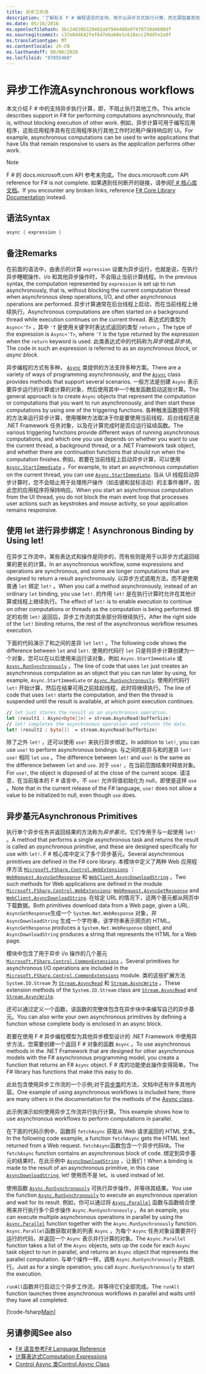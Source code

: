 ```yaml
---
title: 异步工作流
description: '了解有关 F # 编程语言的支持，用于以异步方式执行计算，而无需阻塞其他工作的执行。'
ms.date: 05/16/2016
ms.openlocfilehash: 3bc24639b329401a8f944488e974f0739d4680df
ms.sourcegitcommit: c37e8d4642fef647ebab0e1c618ecc29ddfe2a0f
ms.translationtype: MT
ms.contentlocale: zh-CN
ms.lasthandoff: 08/06/2020
ms.locfileid: "87855460"
---
```

# <a name="asynchronous-workflows"></a><span data-ttu-id="204a3-103">异步工作流</span><span class="sxs-lookup"><span data-stu-id="204a3-103">Asynchronous workflows</span></span>

<span data-ttu-id="204a3-104">本文介绍 F # 中的支持异步执行计算，即，不阻止执行其他工作。</span><span class="sxs-lookup"><span data-stu-id="204a3-104">This article describes support in F# for performing computations asynchronously, that is, without blocking execution of other work.</span></span> <span data-ttu-id="204a3-105">例如，异步计算可用于编写应用程序，这些应用程序具有在应用程序执行其他工作时对用户保持响应的 Ui。</span><span class="sxs-lookup"><span data-stu-id="204a3-105">For example, asynchronous computations can be used to write applications that have UIs that remain responsive to users as the application performs other work.</span></span>

> [!NOTE]
> <span data-ttu-id="204a3-106">F # 的 docs.microsoft.com API 参考未完成。</span><span class="sxs-lookup"><span data-stu-id="204a3-106">The docs.microsoft.com API reference for F# is not complete.</span></span> <span data-ttu-id="204a3-107">如果遇到任何断开的链接，请参阅[F # 核心库文档](https://fsharp.github.io/fsharp-core-docs/)。</span><span class="sxs-lookup"><span data-stu-id="204a3-107">If you encounter any broken links, reference [F# Core Library Documentation](https://fsharp.github.io/fsharp-core-docs/) instead.</span></span>

## <a name="syntax"></a><span data-ttu-id="204a3-108">语法</span><span class="sxs-lookup"><span data-stu-id="204a3-108">Syntax</span></span>

```fsharp
async { expression }
```

## <a name="remarks"></a><span data-ttu-id="204a3-109">备注</span><span class="sxs-lookup"><span data-stu-id="204a3-109">Remarks</span></span>

<span data-ttu-id="204a3-110">在前面的语法中，由表示的计算 `expression` 设置为异步运行，也就是说，在执行异步睡眠操作、i/o 和其他异步操作时，不会阻止当前计算线程。</span><span class="sxs-lookup"><span data-stu-id="204a3-110">In the previous syntax, the computation represented by `expression` is set up to run asynchronously, that is, without blocking the current computation thread when asynchronous sleep operations, I/O, and other asynchronous operations are performed.</span></span> <span data-ttu-id="204a3-111">异步计算通常在后台线程上启动，而在当前线程上继续执行。</span><span class="sxs-lookup"><span data-stu-id="204a3-111">Asynchronous computations are often started on a background thread while execution continues on the current thread.</span></span> <span data-ttu-id="204a3-112">表达式的类型为 `Async<'T>` ，其中 `'T` 是使用关键字时表达式返回的类型 `return` 。</span><span class="sxs-lookup"><span data-stu-id="204a3-112">The type of the expression is `Async<'T>`, where `'T` is the type returned by the expression when the `return` keyword is used.</span></span> <span data-ttu-id="204a3-113">此类表达式中的代码称为*异步块*或*异步块*。</span><span class="sxs-lookup"><span data-stu-id="204a3-113">The code in such an expression is referred to as an *asynchronous block*, or *async block*.</span></span>

<span data-ttu-id="204a3-114">异步编程的方式有多种， [`Async`](https://msdn.microsoft.com/library/03eb4d12-a01a-4565-a077-5e83f17cf6f7) 类提供的方法支持多种方案。</span><span class="sxs-lookup"><span data-stu-id="204a3-114">There are a variety of ways of programming asynchronously, and the [`Async`](https://msdn.microsoft.com/library/03eb4d12-a01a-4565-a077-5e83f17cf6f7) class provides methods that support several scenarios.</span></span> <span data-ttu-id="204a3-115">一般方法是创建 `Async` 表示要异步运行的计算或计算的对象，然后使用其中一个触发函数启动这些计算。</span><span class="sxs-lookup"><span data-stu-id="204a3-115">The general approach is to create `Async` objects that represent the computation or computations that you want to run asynchronously, and then start these computations by using one of the triggering functions.</span></span> <span data-ttu-id="204a3-116">各种触发函数提供不同的方法来运行异步计算，使用哪种方法取决于你是要使用当前线程、后台线程还是 .NET Framework 任务对象，以及在计算完成时是否应运行延续函数。</span><span class="sxs-lookup"><span data-stu-id="204a3-116">The various triggering functions provide different ways of running asynchronous computations, and which one you use depends on whether you want to use the current thread, a background thread, or a .NET Framework task object, and whether there are continuation functions that should run when the computation finishes.</span></span> <span data-ttu-id="204a3-117">例如，若要在当前线程上启动异步计算，可以使用 [`Async.StartImmediate`](https://msdn.microsoft.com/library/2f71d1cc-187f-48cf-ac66-e7fda41c46e3) 。</span><span class="sxs-lookup"><span data-stu-id="204a3-117">For example, to start an asynchronous computation on the current thread, you can use [`Async.StartImmediate`](https://msdn.microsoft.com/library/2f71d1cc-187f-48cf-ac66-e7fda41c46e3).</span></span> <span data-ttu-id="204a3-118">当从 UI 线程启动异步计算时，您不会阻止用于处理用户操作（如击键和鼠标活动）的主事件循环，因此您的应用程序将保持响应。</span><span class="sxs-lookup"><span data-stu-id="204a3-118">When you start an asynchronous computation from the UI thread, you do not block the main event loop that processes user actions such as keystrokes and mouse activity, so your application remains responsive.</span></span>

## <a name="asynchronous-binding-by-using-let"></a><span data-ttu-id="204a3-119">使用 let 进行异步绑定！</span><span class="sxs-lookup"><span data-stu-id="204a3-119">Asynchronous Binding by Using let!</span></span>

<span data-ttu-id="204a3-120">在异步工作流中，某些表达式和操作是同步的，而有些则是用于以异步方式返回结果的更长的计算。</span><span class="sxs-lookup"><span data-stu-id="204a3-120">In an asynchronous workflow, some expressions and operations are synchronous, and some are longer computations that are designed to return a result asynchronously.</span></span> <span data-ttu-id="204a3-121">以异步方式调用方法，而不是使用普通 `let` 绑定 `let!` 。</span><span class="sxs-lookup"><span data-stu-id="204a3-121">When you call a method asynchronously, instead of an ordinary `let` binding, you use `let!`.</span></span> <span data-ttu-id="204a3-122">的作用 `let!` 是在执行计算时允许在其他计算或线程上继续执行。</span><span class="sxs-lookup"><span data-stu-id="204a3-122">The effect of `let!` is to enable execution to continue on other computations or threads as the computation is being performed.</span></span> <span data-ttu-id="204a3-123">绑定的右侧 `let!` 返回后，异步工作流的其余部分将继续执行。</span><span class="sxs-lookup"><span data-stu-id="204a3-123">After the right side of the `let!` binding returns, the rest of the asynchronous workflow resumes execution.</span></span>

<span data-ttu-id="204a3-124">下面的代码演示了和之间的差异 `let` `let!` 。</span><span class="sxs-lookup"><span data-stu-id="204a3-124">The following code shows the difference between `let` and `let!`.</span></span> <span data-ttu-id="204a3-125">使用的代码行 `let` 只是将异步计算创建为一个对象，您可以在以后使用来运行该对象，例如 `Async.StartImmediate` 或 [`Async.RunSynchronously`](https://msdn.microsoft.com/library/0a6663a9-50f2-4d38-8bf3-cefd1a51fd6b) 。</span><span class="sxs-lookup"><span data-stu-id="204a3-125">The line of code that uses `let` just creates an asynchronous computation as an object that you can run later by using, for example, `Async.StartImmediate` or [`Async.RunSynchronously`](https://msdn.microsoft.com/library/0a6663a9-50f2-4d38-8bf3-cefd1a51fd6b).</span></span> <span data-ttu-id="204a3-126">使用的代码行 `let!` 开始计算，然后在结果可用之前挂起线程，此时将继续执行。</span><span class="sxs-lookup"><span data-stu-id="204a3-126">The line of code that uses `let!` starts the computation, and then the thread is suspended until the result is available, at which point execution continues.</span></span>

```fsharp
// let just stores the result as an asynchronous operation.
let (result1 : Async<byte[]>) = stream.AsyncRead(bufferSize)
// let! completes the asynchronous operation and returns the data.
let! (result2 : byte[])  = stream.AsyncRead(bufferSize)
```

<span data-ttu-id="204a3-127">除了之外 `let!` ，还可以使用 `use!` 来执行异步绑定。</span><span class="sxs-lookup"><span data-stu-id="204a3-127">In addition to `let!`, you can use `use!` to perform asynchronous bindings.</span></span> <span data-ttu-id="204a3-128">与之间的差异与和的差异 `let!` `use!` 相同 `let` `use` 。</span><span class="sxs-lookup"><span data-stu-id="204a3-128">The difference between `let!` and `use!` is the same as the difference between `let` and `use`.</span></span> <span data-ttu-id="204a3-129">对于 `use!` ，在当前范围结束时释放对象。</span><span class="sxs-lookup"><span data-stu-id="204a3-129">For `use!`, the object is disposed of at the close of the current scope.</span></span> <span data-ttu-id="204a3-130">请注意，在当前版本的 F # 语言中，不 `use!` 允许将值初始化为 null，即使是这样 `use` 。</span><span class="sxs-lookup"><span data-stu-id="204a3-130">Note that in the current release of the F# language, `use!` does not allow a value to be initialized to null, even though `use` does.</span></span>

## <a name="asynchronous-primitives"></a><span data-ttu-id="204a3-131">异步基元</span><span class="sxs-lookup"><span data-stu-id="204a3-131">Asynchronous Primitives</span></span>

<span data-ttu-id="204a3-132">执行单个异步任务并返回结果的方法称为*异步基元*，它们专用于与一起使用 `let!` 。</span><span class="sxs-lookup"><span data-stu-id="204a3-132">A method that performs a single asynchronous task and returns the result is called an *asynchronous primitive*, and these are designed specifically for use with `let!`.</span></span> <span data-ttu-id="204a3-133">F # 核心库中定义了多个异步基元。</span><span class="sxs-lookup"><span data-stu-id="204a3-133">Several asynchronous primitives are defined in the F# core library.</span></span> <span data-ttu-id="204a3-134">本模块中定义了两种 Web 应用程序方法 [`Microsoft.FSharp.Control.WebExtensions`](https://msdn.microsoft.com/library/95ef17bc-ee3f-44ba-8a11-c90fcf4cf003) ： [`WebRequest.AsyncGetResponse`](https://msdn.microsoft.com/library/09a60c31-e6e2-4b5c-ad23-92a86e50060c) 和 [`WebClient.AsyncDownloadString`](https://msdn.microsoft.com/library/8a85a9b7-f712-4cac-a0ce-0a797f8ea32a) 。</span><span class="sxs-lookup"><span data-stu-id="204a3-134">Two such methods for Web applications are defined in the module [`Microsoft.FSharp.Control.WebExtensions`](https://msdn.microsoft.com/library/95ef17bc-ee3f-44ba-8a11-c90fcf4cf003): [`WebRequest.AsyncGetResponse`](https://msdn.microsoft.com/library/09a60c31-e6e2-4b5c-ad23-92a86e50060c) and [`WebClient.AsyncDownloadString`](https://msdn.microsoft.com/library/8a85a9b7-f712-4cac-a0ce-0a797f8ea32a).</span></span> <span data-ttu-id="204a3-135">在给定 URL 的情况下，这两个基元都从网页中下载数据。</span><span class="sxs-lookup"><span data-stu-id="204a3-135">Both primitives download data from a Web page, given a URL.</span></span> <span data-ttu-id="204a3-136">`AsyncGetResponse`生成一个 `System.Net.WebResponse` 对象，并 `AsyncDownloadString` 生成一个字符串，该字符串表示网页的 HTML。</span><span class="sxs-lookup"><span data-stu-id="204a3-136">`AsyncGetResponse` produces a `System.Net.WebResponse` object, and `AsyncDownloadString` produces a string that represents the HTML for a Web page.</span></span>

<span data-ttu-id="204a3-137">模块中包含了用于异步 i/o 操作的几个基元 [`Microsoft.FSharp.Control.CommonExtensions`](https://msdn.microsoft.com/library/2edb67cb-6814-4a30-849f-b6dbdd042396) 。</span><span class="sxs-lookup"><span data-stu-id="204a3-137">Several primitives for asynchronous I/O operations are included in the [`Microsoft.FSharp.Control.CommonExtensions`](https://msdn.microsoft.com/library/2edb67cb-6814-4a30-849f-b6dbdd042396) module.</span></span> <span data-ttu-id="204a3-138">类的这些扩展方法 `System.IO.Stream` 为 [`Stream.AsyncRead`](https://msdn.microsoft.com/library/85698aaa-bdda-47e6-abed-3730f59fda5e) 和 [`Stream.AsyncWrite`](https://msdn.microsoft.com/library/1b0a2751-e42a-47e1-bd27-020224adc618) 。</span><span class="sxs-lookup"><span data-stu-id="204a3-138">These extension methods of the `System.IO.Stream` class are [`Stream.AsyncRead`](https://msdn.microsoft.com/library/85698aaa-bdda-47e6-abed-3730f59fda5e) and [`Stream.AsyncWrite`](https://msdn.microsoft.com/library/1b0a2751-e42a-47e1-bd27-020224adc618).</span></span>

<span data-ttu-id="204a3-139">还可以通过定义一个函数，该函数的完整体包含在异步块中来编写自己的异步基元。</span><span class="sxs-lookup"><span data-stu-id="204a3-139">You can also write your own asynchronous primitives by defining a function whose complete body is enclosed in an async block.</span></span>

<span data-ttu-id="204a3-140">若要在使用 F # 异步编程模型为其他异步模型设计的 .NET Framework 中使用异步方法，您需要创建一个返回 F # 对象的函数 `Async` 。</span><span class="sxs-lookup"><span data-stu-id="204a3-140">To use asynchronous methods in the .NET Framework that are designed for other asynchronous models with the F# asynchronous programming model, you create a function that returns an F# `Async` object.</span></span> <span data-ttu-id="204a3-141">F # 库的功能使此操作变得简单。</span><span class="sxs-lookup"><span data-stu-id="204a3-141">The F# library has functions that make this easy to do.</span></span>

<span data-ttu-id="204a3-142">此处包含使用异步工作流的一个示例;对于[异步类](https://msdn.microsoft.com/library/03eb4d12-a01a-4565-a077-5e83f17cf6f7)的方法，文档中还有许多其他内容。</span><span class="sxs-lookup"><span data-stu-id="204a3-142">One example of using asynchronous workflows is included here; there are many others in the documentation for the methods of the [Async class](https://msdn.microsoft.com/library/03eb4d12-a01a-4565-a077-5e83f17cf6f7).</span></span>

<span data-ttu-id="204a3-143">此示例演示如何使用异步工作流并行执行计算。</span><span class="sxs-lookup"><span data-stu-id="204a3-143">This example shows how to use asynchronous workflows to perform computations in parallel.</span></span>

<span data-ttu-id="204a3-144">在下面的代码示例中，函数将 `fetchAsync` 获取从 Web 请求返回的 HTML 文本。</span><span class="sxs-lookup"><span data-stu-id="204a3-144">In the following code example, a function `fetchAsync` gets the HTML text returned from a Web request.</span></span> <span data-ttu-id="204a3-145">`fetchAsync`函数包含一个异步代码块。</span><span class="sxs-lookup"><span data-stu-id="204a3-145">The `fetchAsync` function contains an asynchronous block of code.</span></span> <span data-ttu-id="204a3-146">绑定到异步基元的结果时，在此示例中 [`AsyncDownloadString`](https://msdn.microsoft.com/library/8a85a9b7-f712-4cac-a0ce-0a797f8ea32a) ，让我们！</span><span class="sxs-lookup"><span data-stu-id="204a3-146">When a binding is made to the result of an asynchronous primitive, in this case [`AsyncDownloadString`](https://msdn.microsoft.com/library/8a85a9b7-f712-4cac-a0ce-0a797f8ea32a), let!</span></span> <span data-ttu-id="204a3-147">使用而不是 let。</span><span class="sxs-lookup"><span data-stu-id="204a3-147">is used instead of let.</span></span>

<span data-ttu-id="204a3-148">使用函数 [`Async.RunSynchronously`](https://msdn.microsoft.com/library/0a6663a9-50f2-4d38-8bf3-cefd1a51fd6b) 可执行异步操作，并等待其结果。</span><span class="sxs-lookup"><span data-stu-id="204a3-148">You use the function [`Async.RunSynchronously`](https://msdn.microsoft.com/library/0a6663a9-50f2-4d38-8bf3-cefd1a51fd6b) to execute an asynchronous operation and wait for its result.</span></span> <span data-ttu-id="204a3-149">例如，你可以通过将 [`Async.Parallel`](https://msdn.microsoft.com/library/aa9b0355-2d55-4858-b943-cbe428de9dc4) 函数与函数结合使用来并行执行多个异步操作 `Async.RunSynchronously` 。</span><span class="sxs-lookup"><span data-stu-id="204a3-149">As an example, you can execute multiple asynchronous operations in parallel by using the [`Async.Parallel`](https://msdn.microsoft.com/library/aa9b0355-2d55-4858-b943-cbe428de9dc4) function together with the `Async.RunSynchronously` function.</span></span> <span data-ttu-id="204a3-150">`Async.Parallel`函数获取对象的列表 `Async` ，为每个 `Async` 任务对象设置要并行运行的代码，并返回一个 `Async` 表示并行计算的对象。</span><span class="sxs-lookup"><span data-stu-id="204a3-150">The `Async.Parallel` function takes a list of the `Async` objects, sets up the code for each `Async` task object to run in parallel, and returns an `Async` object that represents the parallel computation.</span></span> <span data-ttu-id="204a3-151">与单个操作一样，调用 `Async.RunSynchronously` 开始执行。</span><span class="sxs-lookup"><span data-stu-id="204a3-151">Just as for a single operation, you call `Async.RunSynchronously` to start the execution.</span></span>

<span data-ttu-id="204a3-152">`runAll`函数并行启动三个异步工作流，并等待它们全部完成。</span><span class="sxs-lookup"><span data-stu-id="204a3-152">The `runAll` function launches three asynchronous workflows in parallel and waits until they have all completed.</span></span>

[!code-fsharp[Main](~/samples/snippets/fsharp/lang-ref-2/snippet8003.fs)]

## <a name="see-also"></a><span data-ttu-id="204a3-153">另请参阅</span><span class="sxs-lookup"><span data-stu-id="204a3-153">See also</span></span>

- [<span data-ttu-id="204a3-154">F# 语言参考</span><span class="sxs-lookup"><span data-stu-id="204a3-154">F# Language Reference</span></span>](index.md)
- [<span data-ttu-id="204a3-155">计算表达式</span><span class="sxs-lookup"><span data-stu-id="204a3-155">Computation Expressions</span></span>](computation-expressions.md)
- [<span data-ttu-id="204a3-156">Control Async 类</span><span class="sxs-lookup"><span data-stu-id="204a3-156">Control.Async Class</span></span>](https://msdn.microsoft.com/visualfsharpdocs/conceptual/control.async-class-%5bfsharp%5d)
